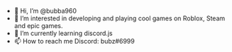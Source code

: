 - 👋 Hi, I’m @bubba960
- 👀 I’m interested in developing and playing cool games on Roblox, Steam and epic games.
- 🌱 I’m currently learning discord.js
- 📫 How to reach me Discord: bubz#6999

<!---
bubba960/bubba960 is a ✨ special ✨ repository because its `README.md` (this file) appears on your GitHub profile.
You can click the Preview link to take a look at your changes.
--->
